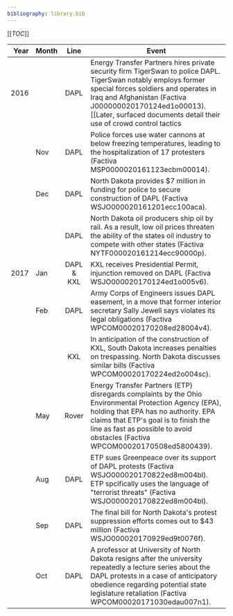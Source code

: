 ```yaml
---
bibliography: library.bib
---
```


[[_TOC_]]

Year    | Month | Line  | Event
--:     | :--   | :-:   | ---------------------
2016    |       | DAPL  | Energy Transfer Partners hires private security firm TigerSwan to police DAPL. TigerSwan notably employs former special forces soldiers and operates in Iraq and Afghanistan (Factiva J000000020170124ed1o00013). [[Later, surfaced documents detail their use of crowd control tactics|https://theintercept.com/2017/05/27/leaked-documents-reveal-security-firms-counterterrorism-tactics-at-standing-rock-to-defeat-pipeline-insurgencies/]].
</br>   | Nov   | DAPL  | Police forces use water cannons at below freezing temperatures, leading to the hospitalization of 17 protesters (Factiva MSP0000020161123ecbm00014).
</br>   | Dec   | DAPL  | North Dakota provides \$7 million in funding for police to secure construction of DAPL (Factiva WSJO000020161201ecc100aca).
</br>   | </br> | DAPL  | North Dakota oil producers ship oil by rail. As a result, low oil prices threaten the ability of the states oil industry to compete with other states (Factiva NYTF000020161214ecc90000p).
2017    | Jan   | DAPL & KXL| KXL receives Presidential Permit, injunction removed on DAPL (Factiva WSJO000020170124ed1o005v6).
</br>   | Feb   | DAPL  | Army Corps of Engineers issues DAPL easement, in a move that former interior secretary Sally Jewell says violates its legal obligations (Factiva WPCOM00020170208ed28004v4).
</br>   | </br> | KXL   | In anticipation of the construction of KXL, South Dakota increases penalties on trespassing. North Dakota discusses similar bills (Factiva WPCOM00020170224ed2o004sc).
</br>   | May   | Rover | Energy Transfer Partners (ETP) disregards complaints by the Ohio Environmental Protection Agency (EPA), holding that EPA has no authority. EPA claims that ETP's goal is to finish the line as fast as possible to avoid obstacles (Factiva WPCOM00020170508ed5800439).
</br>   | Aug   | DAPL  | ETP sues Greenpeace over its support of DAPL protests (Factiva WSJO000020170822ed8m004bl). ETP spcifically uses the language of "terrorist threats" (Factiva WSJO000020170822ed8m004bl).
</br>   | Sep   | DAPL  | The final bill for North Dakota's protest suppression efforts comes out to \$43 million (Factiva WSJO000020170929ed9t0076f).
</br>   |Oct    | DAPL | A professor at University of North Dakota resigns after the university repeatedly a lecture series about the DAPL protests in a case of anticipatory obedience regarding potential state legislature retaliation (Factiva WPCOM00020171030edau007n1).